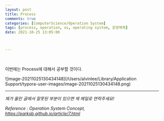 ```yaml
---
layout: post
title: Process
comments: true
categories: [ComputerScience/Operation System]
tags: [process, operation, os, operating system, 운영체제]
date: 2021-10-25 13:05:00



---
```


<br/>

이번에는 Process에 대해서 공부할 것이다.

![image-20211025130434148](/Users/alvinlee/Library/Application Support/typora-user-images/image-20211025130434148.png)



------

*제가 올린 글에서 잘못된 부분이 있으면 제 메일로 연락주세요!*

*Reference : Operation System Concept, https://parksb.github.io/article/7.html*